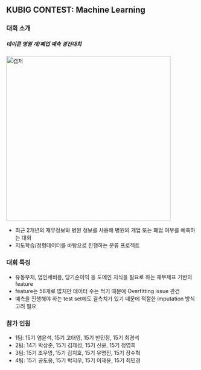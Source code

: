 
## KUBIG CONTEST: Machine Learning

### 대회 소개
##### 데이콘 병원 개/폐업 예측 경진대회

<img width="435" alt="캡처" src="https://user-images.githubusercontent.com/79184083/156677600-398dc8eb-c518-45bc-9a74-e842472904eb.PNG">

* 최근 2개년의 재무정보와 병원 정보를 사용해 병원의 개업 또는 폐업 여부를 예측하는 대회
* 지도학습/정형데이터를 바탕으로 진행하는 분류 프로젝트

### 대회 특징
* 유동부채, 법인세비용, 당기순이익 등 도메인 지식을 필요로 하는 재무제표 기반의 feature
* feature는 58개로 많지만 데이터 수는 적기 때문에 Overfitting issue 관건
* 예측을 진행해야 하는 test set에도 결측치가 있기 때문에 적절한 imputation 방식 고려 필요

### 참가 인원
* 1팀: 15기 염윤석, 15기 고태영, 15기 반민정, 15기 최경석
* 2팀: 14기 박상준, 15기 김제성, 15기 신윤, 15기 정영희
* 3팀: 15기 조우영, 15기 김지호, 15기 우명진, 15기 장수혁
* 4팀: 15기 공도웅, 15기 박지우, 15기 이제윤, 15기 최민경
